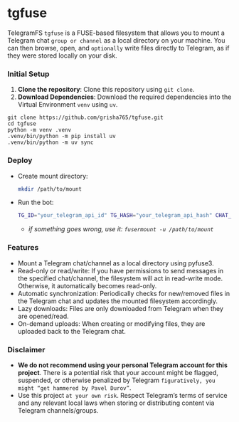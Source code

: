 # tgfuse

TelegramFS `tgfuse` is a FUSE-based filesystem that allows you to mount a Telegram chat `group or channel` as a local directory on your machine. You can then browse, open, and `optionally` write files directly to Telegram, as if they were stored locally on your disk.

### Initial Setup

1. **Clone the repository**: Clone this repository using `git clone`.
2. **Download Dependencies**: Download the required dependencies into the Virtual Environment `venv` using `uv`.

```shell
git clone https://github.com/grisha765/tgfuse.git
cd tgfuse
python -m venv .venv
.venv/bin/python -m pip install uv
.venv/bin/python -m uv sync
```

### Deploy

- Create mount directory:
    ```bash
    mkdir /path/to/mount
    ```

- Run the bot:
    ```bash
    TG_ID="your_telegram_api_id" TG_HASH="your_telegram_api_hash" CHAT_ID="your_channel_id" uv run tgfuse /path/to/mount
    ```
    - *if something goes wrong, use it: `fusermount -u /path/to/mount`*

### Features

- Mount a Telegram chat/channel as a local directory using pyfuse3.
- Read-only or read/write: If you have permissions to send messages in the specified chat/channel, the filesystem will act in read-write mode. Otherwise, it automatically becomes read-only.
- Automatic synchronization: Periodically checks for new/removed files in the Telegram chat and updates the mounted filesystem accordingly.
- Lazy downloads: Files are only downloaded from Telegram when they are opened/read.
- On-demand uploads: When creating or modifying files, they are uploaded back to the Telegram chat.

### Disclaimer

- **We do not recommend using your personal Telegram account for this project**. There is a potential risk that your account might be flagged, suspended, or otherwise penalized by Telegram `figuratively, you might “get hammered by Pavel Durov”`.
- Use this project `at your own risk`. Respect Telegram’s terms of service and any relevant local laws when storing or distributing content via Telegram channels/groups.
